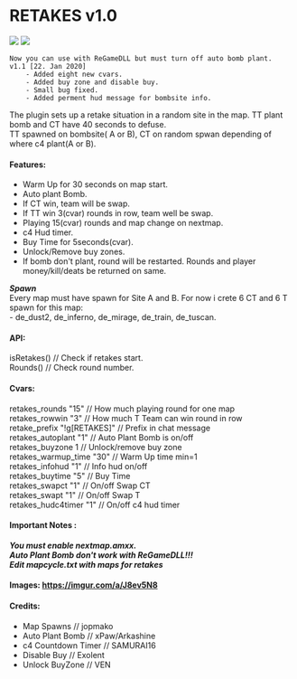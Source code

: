 # RETAKES v1.0

![](https://img.shields.io/badge/version-1.0-green?style=for-the-badge)
![](https://img.shields.io/badge/alghtryer@gmail.com-black?logo=gmail&style=for-the-badge)

```
Now you can use with ReGameDLL but must turn off auto bomb plant.
v1.1 [22. Jan 2020]
	- Added	eight new cvars.
	- Added buy zone and disable buy.
	- Small bug fixed.
	- Added perment hud message for bombsite info.
```
The plugin sets up a retake situation in a random site in the map. TT plant bomb and CT have 40 seconds to defuse. <br>
TT spawned on bombsite( A or B), CT on random spwan depending of where c4 plant(A or B). 

#### Features: 
- Warm Up for 30 seconds on map start. 
- Auto plant Bomb. 
- If CT win, team will be swap.
- If TT win 3(cvar) rounds in row, team well be swap.
- Playing 15(cvar) rounds and map change on nextmap.
- c4 Hud timer.
- Buy Time for 5seconds(cvar).
- Unlock/Remove buy zones.
- If bomb don't plant, round will be restarted. Rounds and player money/kill/deats be returned on same.


***Spawn*** <br>
Every map must have spawn for Site A and B. For now i crete 6 CT and 6 T spawn for this map: <br>
	- de_dust2, de_inferno, de_mirage, de_train, de_tuscan.

#### API:
isRetakes()	// Check if retakes start. <br>
Rounds()	// Check round number.	
		
#### Cvars:
retakes_rounds "15"			// How much playing round for one map <br>
retakes_rowwin "3"			// How much T Team can win round in row <br>
retake_prefix "!g[RETAKES]"		// Prefix in chat message <br>
retakes_autoplant "1"			// Auto Plant Bomb is on/off <br>
retakes_buyzone 1			// Unlock/remove buy zone <br>
retakes_warmup_time "30"		// Warm Up time min=1 <br> 
retakes_infohud "1"			// Info hud on/off <br>
retakes_buytime "5"			// Buy Time <br>
retakes_swapct "1"			// On/off Swap CT <br>
retakes_swapt "1"			// On/off Swap T <br>
retakes_hudc4timer "1"			// On/off c4 hud timer <br>


#### Important Notes :
***You must enable nextmap.amxx.*** <br>
***Auto Plant Bomb don't work with ReGameDLL!!!*** <br>
***Edit mapcycle.txt with maps for retakes*** 

#### Images: https://imgur.com/a/J8ev5N8


#### Credits:
- Map Spawns 			// jopmako 
- Auto Plant Bomb		// xPaw/Arkashine
- c4 Countdown Timer		// SAMURAI16 
- Disable Buy			// Exolent
- Unlock BuyZone		// VEN
